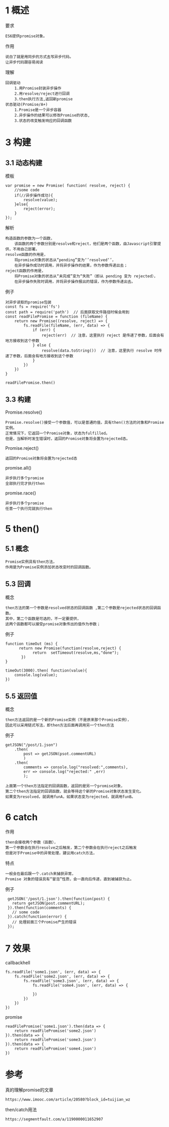 


# 1 概述

要求

    ES6提供promise对象。
    
作用

    说白了就是用同步的方式去写异步代码。
    让异步代码跟容易阅读

理解
    
    回调驱动
        1.用Promise封装异步操作
        2.用resolve/reject进行回调
        3.then执行方法,返回新promise
    状态驱动(Promise/A+)
        1.Promise是一个异步容器
        2.异步操作的结果可以修改Promise的状态,
        3.状态的改变触发响应的回调函数
    
    

# 3 构建

## 3.1 动态构建

模板

    var promise = new Promise( function( resolve, reject) { 
        //some code 
        if(//异步操作成功){ 
            resolve(value); 
        }else{ 
            reject(error); 
        } 
    });

解析

    构造函数的参数为一个函数，
        该函数的两个参数分别是resolve和reject，他们是两个函数，由Javascript引擎提供，不用自己部署。
    resolve函数的作用是，
        将promise对象的状态从“pending”变为‘’resolved‘’，
        在异步操作成功时调用，并将异步操作的结果，作为参数传递出去；
    reject函数的作用是，
        将Promise对象的状态从“未完成”变为“失败”（即从 pending 变为 rejected），
        在异步操作失败时调用，并将异步操作报出的错误，作为参数传递出去。

例子

    对异步读取的promise包装
    const fs = require('fs')
    const path = require('path')  // 后面获取文件路径时候会用到
    const readFilePromise = function (fileName) {
        return new Promise((resolve, reject) => {
            fs.readFile(fileName, (err, data) => {
                if (err) {
                    reject(err)  // 注意，这里执行 reject 是传递了参数，后面会有地方接收到这个参数
                } else {
                    resolve(data.toString())  // 注意，这里执行 resolve 时传递了参数，后面会有地方接收到这个参数
                }
            })
        })
    }
    
    readFilePromise.then() 

## 3.3 构建

Promise.resolve()

    Promise.resolve()接受一个参数值，可以是普通的值，具有then()方法的对象和Promise实例。
    正常情况下，它返回一个Promise对象，状态为fulfilled。
    但是，当解析时发生错误时，返回的Promise对象将会置为rejected态。

Promise.reject()

    返回的Promise对象将会置为rejected态

promise.all()

    异步执行多个promise
    全部执行完才执行then
    
promise.race()

    异步执行多个promise
    任意一个执行完就执行then
    
# 5 then()

## 5.1 概念
    
    Promise实例具有then方法，
    作用是为Promise实例添加状态改变时的回调函数。

## 5.3 回调

概念

    then方法的第一个参数是resolved状态的回调函数 ,第二个参数是rejected状态的回调函数。
    其中，第二个函数是可选的，不一定要提供，
    这两个函数都可以接受promise对象传出的值作为参数；
    
例子

    function timeOut (ms) {
          return new Promise(function(resolve,reject) {
                return  setTimeout(resolve,ms,"done");
           })
    }
    
    timeOut(3000).then( function(value){
        console.log(value);
    })



## 5.5 返回值

概念

    then方法返回的是一个新的Promise实例（不是原来那个Promise实例），
    因此可以采用链式写法，即then方法后面再调用另一个then方法

例子

    getJSON("/post/1.json")
        .then(
            post => getJSON(psot.commentURL)
            )
        .then(
            comments => console.log("resolved:",comments),
            err => console.log("rejected:" ,err)
            );

    上面第一个then方法指定的回调函数，返回的是另一个promise对象，
    第二个then方法指定的回调函数，就会等待这个新的Promise对象状态发生变化。
    如果变为resolved，就调用funA，如果状态变为rejected，就调用funB。


# 6 catch

作用

    then会接收两个参数（函数），
    第一个参数会在执行resolve之后触发，第二个参数会在执行reject之后触发
    但是对于Promise中的异常处理，建议用catch方法，
    
特点
    
    一般会在最后跟一个.catch来捕获异常，
    Promise 对象的错误具有“冒泡”性质，会一直向后传递，直到被捕获为止。
      
例子

     getJSON('/post/1.json').then(function(post) {
       return getJSON(post.commentURL);
     }).then(function(comments) {
       // some code
     }).catch(function(error) {
       // 处理前面三个Promise产生的错误
     });


#  7 效果


callbackhell

    fs.readFile('some1.json', (err, data) => {
        fs.readFile('some2.json', (err, data) => {
            fs.readFile('some3.json', (err, data) => {
                fs.readFile('some4.json', (err, data) => {
    
                })
            })
        })
    })

promise

    readFilePromise('some1.json').then(data => {
        return readFilePromise('some2.json')
    }).then(data => {
        return readFilePromise('some3.json')
    }).then(data => {
        return readFilePromise('some4.json')
    })


# 参考

真的理解promise的文章

    https://www.imooc.com/article/20580?block_id=tuijian_wz

then/catch用法

    https://segmentfault.com/a/1190000011652907

